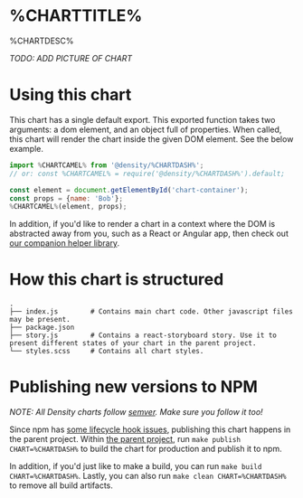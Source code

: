 # %CHARTTITLE%
%CHARTDESC%

*TODO: ADD PICTURE OF CHART*

# Using this chart
This chart has a single default export. This exported function takes two arguments: a dom element,
and an object full of properties. When called, this chart will render the chart inside the given DOM
element. See the below example.

```javascript
import %CHARTCAMEL% from '@density/%CHARTDASH%';
// or: const %CHARTCAMEL% = require('@density/%CHARTDASH%').default;

const element = document.getElementById('chart-container');
const props = {name: 'Bob'};
%CHARTCAMEL%(element, props);
```

In addition, if you'd like to render a chart in a context where the DOM is abstracted away from you,
such as a React or Angular app, then check out [our companion helper library](https://github.com/DensityCo/charts#hold-on-then-how-do-i-render-my-chart-in-my-react-app).

# How this chart is structured
```
.
├── index.js        # Contains main chart code. Other javascript files may be present.
├── package.json
├── story.js        # Contains a react-storyboard story. Use it to present different states of your chart in the parent project.
└── styles.scss     # Contains all chart styles.
```

# Publishing new versions to NPM

*NOTE: All Density charts follow [semver](http://semver.org/). Make sure you follow it too!*

Since npm has [some lifecycle hook issues](https://github.com/npm/npm/issues/3059), publishing this
chart happens in the parent project. Within [the parent project](https://github.com/DensityCo/charts),
run `make publish CHART=%CHARTDASH%` to build the chart for production and publish it to npm.

In addition, if you'd just like to make a build, you can run `make build CHART=%CHARTDASH%`. Lastly,
you can also run `make clean CHART=%CHARTDASH%` to remove all build artifacts.
